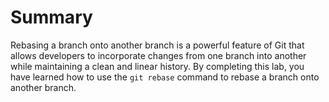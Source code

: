 # Summary

Rebasing a branch onto another branch is a powerful feature of Git that allows developers to incorporate changes from one branch into another while maintaining a clean and linear history. By completing this lab, you have learned how to use the `git rebase` command to rebase a branch onto another branch.
